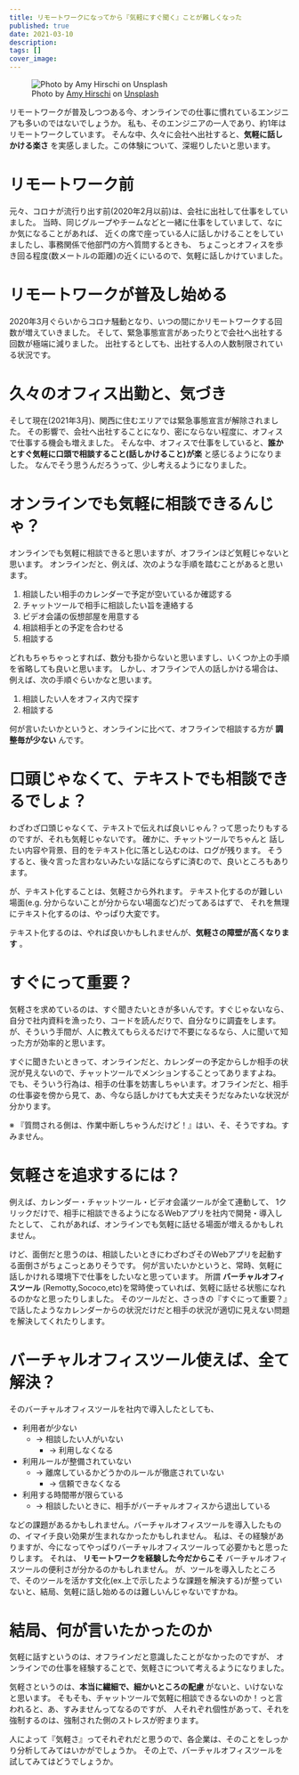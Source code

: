 ```yaml
---
title: リモートワークになってから『気軽にすぐ聞く』ことが難しくなった
published: true
date: 2021-03-10
description: 
tags: []
cover_image: 
---
```


<figure title="Photo by Amy Hirschi on Unsplash">
<img alt="Photo by Amy Hirschi on Unsplash" src="https://res.cloudinary.com/silverbirder/image/upload/v1615385315/silver-birder.github.io/blog/amy-hirschi-JaoVGh5aJ3E-unsplash.jpg">
<figcaption>Photo by <a href="https://unsplash.com/@amyhirschi?utm_source=unsplash&utm_medium=referral&utm_content=creditCopyText">Amy Hirschi</a> on <a href="https://unsplash.com/s/photos/consultation?utm_source=unsplash&utm_medium=referral&utm_content=creditCopyText">Unsplash</a></figcaption>
</figure>

リモートワークが普及しつつある今、オンラインでの仕事に慣れているエンジニアも多いのではないでしょうか。
私も、そのエンジニアの一人であり、約1年はリモートワークしています。
そんな中、久々に会社へ出社すると、**気軽に話しかける楽さ** を実感しました。この体験について、深堀りしたいと思います。

<!--  TODO: TOC -->

# リモートワーク前

元々、コロナが流行り出す前(2020年2月以前)は、会社に出社して仕事をしていました。
当時、同じグループやチームなどと一緒に仕事をしていまして、なにか気になることがあれば、
近くの席で座っている人に話しかけることをしていましたし、事務関係で他部門の方へ質問するときも、
ちょこっとオフィスを歩き回る程度(数メートルの距離)の近くにいるので、気軽に話しかけていました。

# リモートワークが普及し始める

2020年3月ぐらいからコロナ騒動となり、いつの間にかリモートワークする回数が増えていきました。
そして、緊急事態宣言があったりとで会社へ出社する回数が極端に減りました。
出社するとしても、出社する人の人数制限されている状況です。

# 久々のオフィス出勤と、気づき

そして現在(2021年3月)、関西に住むエリアでは緊急事態宣言が解除されました。
その影響で、会社へ出社することになり、密にならない程度に、オフィスで仕事する機会も増えました。
そんな中、オフィスで仕事をしていると、**誰かとすぐ気軽に口頭で相談すること(話しかけること)が楽** と感じるようになりました。
なんでそう思うんだろうって、少し考えるようになりました。

# オンラインでも気軽に相談できるんじゃ？

オンラインでも気軽に相談できると思いますが、オフラインほど気軽じゃないと思います。
オンラインだと、例えば、次のような手順を踏むことがあると思います。

1. 相談したい相手のカレンダーで予定が空いているか確認する
2. チャットツールで相手に相談したい旨を連絡する
3. ビデオ会議の仮想部屋を用意する
4. 相談相手との予定を合わせる
5. 相談する

どれもちゃちゃっとすれば、数分も掛からないと思いますし、いくつか上の手順を省略しても良いと思います。
しかし、オフラインで人の話しかける場合は、例えば、次の手順ぐらいかなと思います。

1. 相談したい人をオフィス内で探す
2. 相談する

何が言いたいかというと、オンラインに比べて、オフラインで相談する方が **調整毎が少ない** んです。

# 口頭じゃなくて、テキストでも相談できるでしょ？

わざわざ口頭じゃなくて、テキストで伝えれば良いじゃん？って思ったりもするのですが、それも気軽じゃないです。
確かに、チャットツールでちゃんと 話したい内容や背景、目的をテキスト化に落とし込むのは、ログが残ります。
そうすると、後々言った言わないみたいな話にならずに済むので、良いところもあります。

が、テキスト化することは、気軽さから外れます。
テキスト化するのが難しい場面(e.g. 分からないことが分からない場面など)だってあるはずで、
それを無理にテキスト化するのは、やっぱり大変です。

テキスト化するのは、やれば良いかもしれませんが、**気軽さの障壁が高くなります** 。

# すぐにって重要？

気軽さを求めているのは、すぐ聞きたいときが多いんです。すぐじゃないなら、
自分で社内資料を漁ったり、コードを読んだりで、自分なりに調査をします。
が、そういう手間が、人に教えてもらえるだけで不要になるなら、人に聞いて知った方が効率的と思います。

すぐに聞きたいときって、オンラインだと、カレンダーの予定からしか相手の状況が見えないので、チャットツールでメンションすることってありますよね。
でも、そういう行為は、相手の仕事を妨害しちゃいます。オフラインだと、相手の仕事姿を傍から見て、あ、今なら話しかけても大丈夫そうだなみたいな状況が分かります。

※ 『質問される側は、作業中断しちゃうんだけど！』はい、そ、そうですね。すみません。

# 気軽さを追求するには？

例えば、カレンダー・チャットツール・ビデオ会議ツールが全て連動して、
1クリックだけで、相手に相談できるようになるWebアプリを社内で開発・導入したとして、
これがあれば、オンラインでも気軽に話せる場面が増えるかもしれません。

けど、面倒だと思うのは、相談したいときにわざわざそのWebアプリを起動する面倒さがちょこっとありそうです。
何が言いたいかというと、常時、気軽に話しかけれる環境下で仕事をしたいなと思っています。
所謂 **バーチャルオフィスツール** (Remotty,Sococo,etc)を常時使っていれば、気軽に話せる状態になれるのかなと思ったりしました。
そのツールだと、さっきの『すぐにって重要？』で話したようなカレンダーからの状況だけだと相手の状況が適切に見えない問題を解決してくれたりします。

# バーチャルオフィスツール使えば、全て解決？

そのバーチャルオフィスツールを社内で導入したとしても、

* 利用者が少ない
  * → 相談したい人がいない
    * → 利用しなくなる
* 利用ルールが整備されていない
  * → 離席しているかどうかのルールが徹底されていない
    * → 信頼できなくなる
* 利用する時間帯が限らている
  * → 相談したいときに、相手がバーチャルオフィスから退出している

などの課題があるかもしれません。バーチャルオフィスツールを導入したものの、イマイチ良い効果が生まれなかったかもしれません。
私は、その経験がありますが、今になってやっぱりバーチャルオフィスツールって必要かもと思ったりします。
それは、 **リモートワークを経験した今だからこそ** バーチャルオフィスツールの便利さが分かるのかもしれません。
が、ツールを導入したところで、そのツールを活かす文化(ex.上で示したような課題を解決する)が整っていないと、結局、気軽に話し始めるのは難しいんじゃないですかね。

# 結局、何が言いたかったのか

気軽に話すというのは、オフラインだと意識したことがなかったのですが、
オンラインでの仕事を経験することで、気軽さについて考えるようになりました。

気軽さというのは、**本当に繊細で、細かいところの配慮** がないと、いけないなと思います。
そもそも、チャットツールで気軽に相談できるないのか！っと言われると、あ、すみませんってなるのですが、
人それぞれ個性があって、それを強制するのは、強制された側のストレスが貯まります。

人によって『気軽さ』ってそれぞれだと思うので、各企業は、そのことをしっかり分析してみてはいかがでしょうか。
その上で、バーチャルオフィスツールを試してみてはどうでしょうか。
